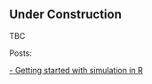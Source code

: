 ## Under Construction

TBC

Posts:

[- Getting started with simulation in R](Simulation/Getting_started_simulation_R.html)

